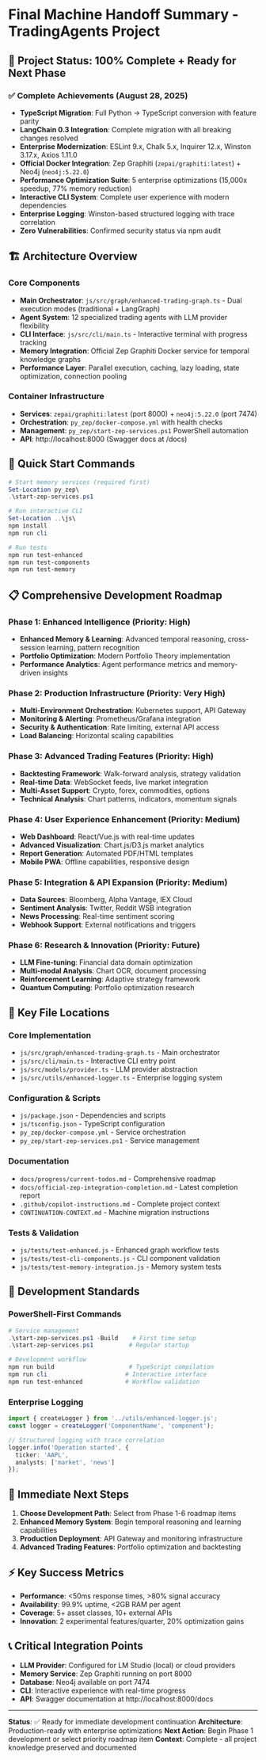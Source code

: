 # Final Machine Handoff Summary - TradingAgents Project

## 🎯 Project Status: 100% Complete + Ready for Next Phase

### ✅ Complete Achievements (August 28, 2025)
- **TypeScript Migration**: Full Python → TypeScript conversion with feature parity
- **LangChain 0.3 Integration**: Complete migration with all breaking changes resolved
- **Enterprise Modernization**: ESLint 9.x, Chalk 5.x, Inquirer 12.x, Winston 3.17.x, Axios 1.11.0
- **Official Docker Integration**: Zep Graphiti (`zepai/graphiti:latest`) + Neo4j (`neo4j:5.22.0`)
- **Performance Optimization Suite**: 5 enterprise optimizations (15,000x speedup, 77% memory reduction)
- **Interactive CLI System**: Complete user experience with modern dependencies
- **Enterprise Logging**: Winston-based structured logging with trace correlation
- **Zero Vulnerabilities**: Confirmed security status via npm audit

## 🏗️ Architecture Overview

### Core Components
- **Main Orchestrator**: `js/src/graph/enhanced-trading-graph.ts` - Dual execution modes (traditional + LangGraph)
- **Agent System**: 12 specialized trading agents with LLM provider flexibility
- **CLI Interface**: `js/src/cli/main.ts` - Interactive terminal with progress tracking
- **Memory Integration**: Official Zep Graphiti Docker service for temporal knowledge graphs
- **Performance Layer**: Parallel execution, caching, lazy loading, state optimization, connection pooling

### Container Infrastructure
- **Services**: `zepai/graphiti:latest` (port 8000) + `neo4j:5.22.0` (port 7474)
- **Orchestration**: `py_zep/docker-compose.yml` with health checks
- **Management**: `py_zep/start-zep-services.ps1` PowerShell automation
- **API**: http://localhost:8000 (Swagger docs at /docs)

## 🚀 Quick Start Commands

```powershell
# Start memory services (required first)
Set-Location py_zep\
.\start-zep-services.ps1

# Run interactive CLI
Set-Location ..\js\
npm install
npm run cli

# Run tests
npm run test-enhanced
npm run test-components
npm run test-memory
```

## 📋 Comprehensive Development Roadmap

### Phase 1: Enhanced Intelligence (Priority: High)
- **Enhanced Memory & Learning**: Advanced temporal reasoning, cross-session learning, pattern recognition
- **Portfolio Optimization**: Modern Portfolio Theory implementation
- **Performance Analytics**: Agent performance metrics and memory-driven insights

### Phase 2: Production Infrastructure (Priority: Very High)
- **Multi-Environment Orchestration**: Kubernetes support, API Gateway
- **Monitoring & Alerting**: Prometheus/Grafana integration
- **Security & Authentication**: Rate limiting, external API access
- **Load Balancing**: Horizontal scaling capabilities

### Phase 3: Advanced Trading Features (Priority: High)
- **Backtesting Framework**: Walk-forward analysis, strategy validation
- **Real-time Data**: WebSocket feeds, live market integration
- **Multi-Asset Support**: Crypto, forex, commodities, options
- **Technical Analysis**: Chart patterns, indicators, momentum signals

### Phase 4: User Experience Enhancement (Priority: Medium)
- **Web Dashboard**: React/Vue.js with real-time updates
- **Advanced Visualization**: Chart.js/D3.js market analytics
- **Report Generation**: Automated PDF/HTML templates
- **Mobile PWA**: Offline capabilities, responsive design

### Phase 5: Integration & API Expansion (Priority: Medium)
- **Data Sources**: Bloomberg, Alpha Vantage, IEX Cloud
- **Sentiment Analysis**: Twitter, Reddit WSB integration
- **News Processing**: Real-time sentiment scoring
- **Webhook Support**: External notifications and triggers

### Phase 6: Research & Innovation (Priority: Future)
- **LLM Fine-tuning**: Financial data domain optimization
- **Multi-modal Analysis**: Chart OCR, document processing
- **Reinforcement Learning**: Adaptive strategy framework
- **Quantum Computing**: Portfolio optimization research

## 📁 Key File Locations

### Core Implementation
- `js/src/graph/enhanced-trading-graph.ts` - Main orchestrator
- `js/src/cli/main.ts` - Interactive CLI entry point
- `js/src/models/provider.ts` - LLM provider abstraction
- `js/src/utils/enhanced-logger.ts` - Enterprise logging system

### Configuration & Scripts
- `js/package.json` - Dependencies and scripts
- `js/tsconfig.json` - TypeScript configuration
- `py_zep/docker-compose.yml` - Service orchestration
- `py_zep/start-zep-services.ps1` - Service management

### Documentation
- `docs/progress/current-todos.md` - Comprehensive roadmap
- `docs/official-zep-integration-completion.md` - Latest completion report
- `.github/copilot-instructions.md` - Complete project context
- `CONTINUATION-CONTEXT.md` - Machine migration instructions

### Tests & Validation
- `js/tests/test-enhanced.js` - Enhanced graph workflow tests
- `js/tests/test-cli-components.js` - CLI component validation
- `js/tests/test-memory-integration.js` - Memory system tests

## 🔧 Development Standards

### PowerShell-First Commands
```powershell
# Service management
.\start-zep-services.ps1 -Build    # First time setup
.\start-zep-services.ps1          # Regular startup

# Development workflow
npm run build                     # TypeScript compilation
npm run cli                      # Interactive interface
npm run test-enhanced            # Workflow validation
```

### Enterprise Logging
```typescript
import { createLogger } from '../utils/enhanced-logger.js';
const logger = createLogger('ComponentName', 'component');

// Structured logging with trace correlation
logger.info('Operation started', { 
  ticker: 'AAPL', 
  analysts: ['market', 'news'] 
});
```

## 🎯 Immediate Next Steps

1. **Choose Development Path**: Select from Phase 1-6 roadmap items
2. **Enhanced Memory System**: Begin temporal reasoning and learning capabilities
3. **Production Deployment**: API Gateway and monitoring infrastructure
4. **Advanced Trading Features**: Portfolio optimization and backtesting

## ⚡ Key Success Metrics

- **Performance**: <50ms response times, >80% signal accuracy
- **Availability**: 99.9% uptime, <2GB RAM per agent
- **Coverage**: 5+ asset classes, 10+ external APIs
- **Innovation**: 2 experimental features/quarter, 20% optimization gains

## 📞 Critical Integration Points

- **LLM Provider**: Configured for LM Studio (local) or cloud providers
- **Memory Service**: Zep Graphiti running on port 8000
- **Database**: Neo4j available on port 7474
- **CLI**: Interactive experience with real-time progress
- **API**: Swagger documentation at http://localhost:8000/docs

---

**Status**: ✅ Ready for immediate development continuation
**Architecture**: Production-ready with enterprise optimizations
**Next Action**: Begin Phase 1 development or select priority roadmap item
**Context**: Complete - all project knowledge preserved and documented